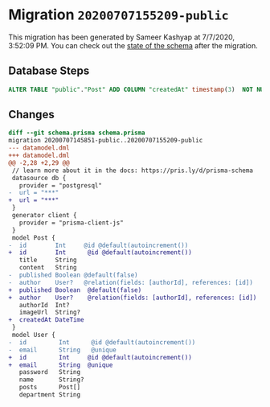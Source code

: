 # Migration `20200707155209-public`

This migration has been generated by Sameer Kashyap at 7/7/2020, 3:52:09 PM.
You can check out the [state of the schema](./schema.prisma) after the migration.

## Database Steps

```sql
ALTER TABLE "public"."Post" ADD COLUMN "createdAt" timestamp(3)  NOT NULL ;
```

## Changes

```diff
diff --git schema.prisma schema.prisma
migration 20200707145851-public..20200707155209-public
--- datamodel.dml
+++ datamodel.dml
@@ -2,28 +2,29 @@
 // learn more about it in the docs: https://pris.ly/d/prisma-schema
 datasource db {
   provider = "postgresql"
-  url = "***"
+  url = "***"
 }
 generator client {
   provider = "prisma-client-js"
 }
 model Post {
-  id        Int     @id @default(autoincrement())
+  id        Int      @id @default(autoincrement())
   title     String
   content   String
-  published Boolean @default(false)
-  author    User?   @relation(fields: [authorId], references: [id])
+  published Boolean  @default(false)
+  author    User?    @relation(fields: [authorId], references: [id])
   authorId  Int?
   imageUrl  String?
+  createdAt DateTime
 }
 model User {
-  id         Int      @id @default(autoincrement())
-  email      String   @unique
+  id         Int     @id @default(autoincrement())
+  email      String  @unique
   password   String
   name       String?
   posts      Post[]
   department String
```



